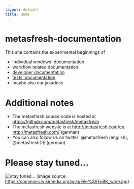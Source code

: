 ```yaml
---
layout: default
title: Home
---
```


# metasfresh-documentation

This site contains the experimental beginnings of

* individual windows' documentation
* workflow related documentation
* [developer documentation](documentation_static/developer_doc_getting_started)
* [tests' documentation](tests_static/).
* maybe also our javadocs

# Additional notes

* The metasfresh source code is hosted at https://github.com/metasfresh/metasfresh
* The metasfresh website is at http://metasfresh.com/en, http://metasfresh.com/ (german)
* You can also follow us on twitter: @metasfresh (english), @metasfreshDE (german)



# Please stay tuned...

![stay tuned...](https://upload.wikimedia.org/wikipedia/commons/0/0b/FuBK_wide.jpg)
(image source: https://commons.wikimedia.org/wiki/File%3AFuBK_wide.jpg)

